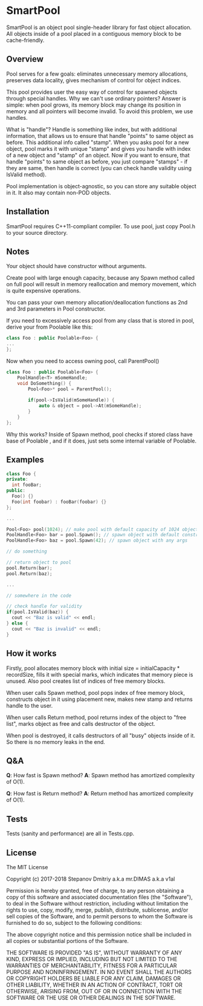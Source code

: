 # SmartPool

SmartPool is an object pool single-header library for fast object allocation. All objects inside of a pool placed in a contiguous memory block to be cache-friendly.

## Overview

Pool serves for a few goals: eliminates unnecessary memory allocations, preserves data locality, gives mechanism of control for object indices.

This pool provides user the easy way of control for spawned objects through special handles. Why we can't use ordinary pointers? Answer is simple: when pool grows, its memory block may change its position in memory and all pointers will become invalid. To avoid this problem, we use handles. 

What is "handle"? Handle is something like index, but with additional information, that allows us to ensure that handle "points" to same object as before. This additional info called "stamp". When you asks pool for a new object, pool marks it with unique "stamp" and gives you handle with index of a new object and "stamp" of an object. Now if you want to ensure, that handle "points" to same object as before, you just compare "stamps" - if they are same, then handle is correct (you can check handle validity using IsValid method).

Pool implementation is object-agnostic, so you can store any suitable object in it. It also may contain non-POD objects.

## Installation

SmartPool requires C++11-compliant compiler. To use pool, just copy Pool.h to your source directory.

## Notes
Your object should have constructor without arguments. 

Create pool with large enough capacity, because any Spawn method called on full pool will result in memory reallocation and memory movement, which is quite expensive operations.

You can pass your own memory allocation/deallocation functions as 2nd and 3rd parameters in Pool constructor.

If you need to excessively access pool from any class that is stored in pool, derive your from Poolable<T> like this:
```c++
class Foo : public Poolable<Foo> {
...
};
```
Now when you need to access owning pool, call ParentPool()
```c++
class Foo : public Poolable<Foo> {
	PoolHandle<T> mSomeHandle;
	void DoSomething() {
		Pool<Foo>* pool = ParentPool();
		
		if(pool->IsValid(mSomeHandle)) {
			auto & object = pool->At(mSomeHandle);
		}
	}
};
```
Why this works? Inside of Spawn method, pool checks if stored class have base of Poolable<T> , and if it does, just sets some internal variable of Poolable<T>.

## Examples

```c++
class Foo {
private:
  int fooBar;
public:
  Foo() {}
  Foo(int foobar) : fooBar(foobar) {}
};

...

Pool<Foo> pool(1024); // make pool with default capacity of 1024 objects
PoolHandle<Foo> bar = pool.Spawn(); // spawn object with default constructor
PoolHandle<Foo> baz = pool.Spawn(42); // spawn object with any args

// do something

// return object to pool
pool.Return(bar);
pool.Return(baz);

...

// somewhere in the code

// check handle for validity
if(pool.IsValid(baz)) {
  cout << "Baz is valid" << endl;
} else {
  cout << "Baz is invalid" << endl;
}

```

## How it works
Firstly, pool allocates memory block with initial size = initialCapacity * recordSize, fills it with special marks, which indicates that memory piece is unused. Also pool creates list of indices of free memory blocks.

When user calls Spawn method, pool pops index of free memory block, constructs object in it using placement new, makes new stamp and returns handle to the user.

When user calls Return method, pool returns index of the object to "free list", marks object as free and calls destructor of the object.

When pool is destroyed, it calls destructors of all "busy" objects inside of it. So there is no memory leaks in the end.

## Q&A

**Q**: How fast is Spawn method?
**A**: Spawn method has amortized complexity of O(1).

**Q**: How fast is Return method?
**A**: Return method has amortized complexity of O(1).

## Tests

Tests (sanity and performance) are all in Tests.cpp.

## License

The MIT License

Copyright (c) 2017-2018 Stepanov Dmitriy a.k.a mr.DIMAS a.k.a v1al

Permission is hereby granted, free of charge, to any person obtaining a copy
of this software and associated documentation files (the "Software"), to deal
in the Software without restriction, including without limitation the rights
to use, copy, modify, merge, publish, distribute, sublicense, and/or sell
copies of the Software, and to permit persons to whom the Software is
furnished to do so, subject to the following conditions:

The above copyright notice and this permission notice shall be included in
all copies or substantial portions of the Software.

THE SOFTWARE IS PROVIDED "AS IS", WITHOUT WARRANTY OF ANY KIND, EXPRESS OR
IMPLIED, INCLUDING BUT NOT LIMITED TO THE WARRANTIES OF MERCHANTABILITY,
FITNESS FOR A PARTICULAR PURPOSE AND NONINFRINGEMENT. IN NO EVENT SHALL THE
AUTHORS OR COPYRIGHT HOLDERS BE LIABLE FOR ANY CLAIM, DAMAGES OR OTHER
LIABILITY, WHETHER IN AN ACTION OF CONTRACT, TORT OR OTHERWISE, ARISING FROM,
OUT OF OR IN CONNECTION WITH THE SOFTWARE OR THE USE OR OTHER DEALINGS IN
THE SOFTWARE.
